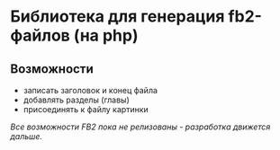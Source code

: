 Библиотека для генерация fb2-файлов (на php)
================

## Возможности

* записать заголовок и конец файла
* добавлять разделы (главы)
* присоединять к файлу картинки

*Все возможности FB2 пока не релизованы - разработка движется дальше.*